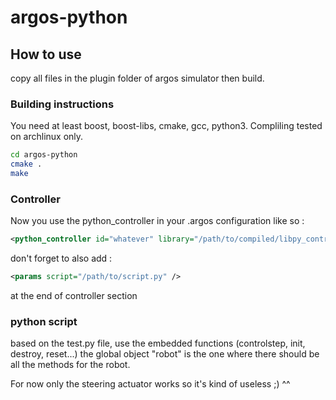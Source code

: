 # argos-python

## How to use
copy all files in the plugin folder of argos simulator
then build.

### Building instructions
You need at least boost, boost-libs, cmake, gcc, python3.
Compliling tested on archlinux only.
```bash
cd argos-python
cmake .
make
```
### Controller
Now you use the python_controller in your .argos configuration like so :
```xml
<python_controller id="whatever" library="/path/to/compiled/libpy_controller_interface.so">
```

don't forget to also add :
```xml
<params script="/path/to/script.py" />
```
at the end of controller section

### python script
based on the test.py file, use the embedded functions (controlstep, init, destroy, reset...)
the global object "robot" is the one where there should be all the methods for the robot.

For now only the steering actuator works so it's kind of useless ;) ^^
